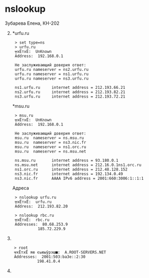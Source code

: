 # nslookup
Зубарева Елена, КН-202

2) *urfu.ru

        > set type=ns
        > urfu.ru
        ╤хЁтхЁ:  UnKnown
        Address:  192.168.0.1

        Не заслуживающий доверия ответ:
        urfu.ru nameserver = ns2.urfu.ru
        urfu.ru nameserver = ns1.urfu.ru
        urfu.ru nameserver = ns3.urfu.ru

        ns1.urfu.ru     internet address = 212.193.66.21
        ns2.urfu.ru     internet address = 212.193.82.21
        ns3.urfu.ru     internet address = 212.193.72.21
        
     *msu.ru
  
        > msu.ru
        ╤хЁтхЁ:  UnKnown
        Address:  192.168.0.1

        Не заслуживающий доверия ответ:
        msu.ru  nameserver = ns.msu.ru
        msu.ru  nameserver = ns3.nic.fr
        msu.ru  nameserver = ns1.orc.ru
        msu.ru  nameserver = ns.msu.net

        ns.msu.ru       internet address = 93.180.0.1
        ns.msu.net      internet address = 212.16.0.1ns1.orc.ru
        ns1.orc.ru      internet address = 212.48.128.152
        ns3.nic.fr      internet address = 192.134.0.49
        ns3.nic.fr      AAAA IPv6 address = 2001:660:3006:1::1:1
        
    Адреса
    
        > nslookup urfu.ru
        ╤хЁтхЁ:  urfu.ru
        Address:  212.193.82.20

        > nslookup rbc.ru
        ╤хЁтхЁ:  rbc.ru
        Addresses:  80.68.253.9
                  185.72.229.9
  
3) 

        > root
        ╤хЁтхЁ яю єьюыўрэш■:  A.ROOT-SERVERS.NET
        Addresses:  2001:503:ba3e::2:30
                  198.41.0.4
                  
4)
